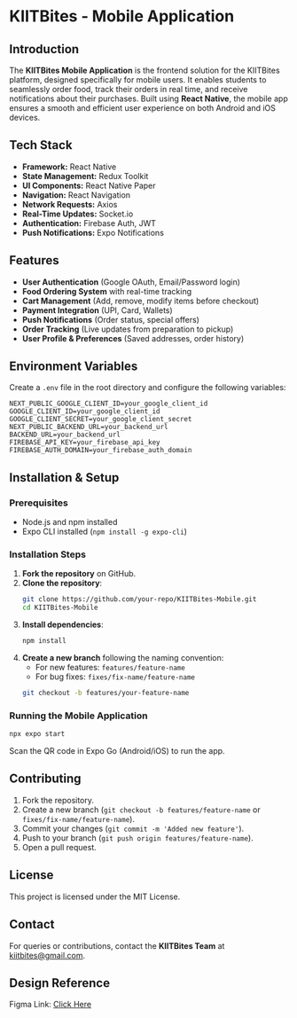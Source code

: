 # KIITBites - Mobile Application

## Introduction
The **KIITBites Mobile Application** is the frontend solution for the KIITBites platform, designed specifically for mobile users. It enables students to seamlessly order food, track their orders in real time, and receive notifications about their purchases. Built using **React Native**, the mobile app ensures a smooth and efficient user experience on both Android and iOS devices.

## Tech Stack
- **Framework:** React Native
- **State Management:** Redux Toolkit
- **UI Components:** React Native Paper
- **Navigation:** React Navigation
- **Network Requests:** Axios
- **Real-Time Updates:** Socket.io
- **Authentication:** Firebase Auth, JWT
- **Push Notifications:** Expo Notifications

## Features
- **User Authentication** (Google OAuth, Email/Password login)
- **Food Ordering System** with real-time tracking
- **Cart Management** (Add, remove, modify items before checkout)
- **Payment Integration** (UPI, Card, Wallets)
- **Push Notifications** (Order status, special offers)
- **Order Tracking** (Live updates from preparation to pickup)
- **User Profile & Preferences** (Saved addresses, order history)

## Environment Variables
Create a `.env` file in the root directory and configure the following variables:
```
NEXT_PUBLIC_GOOGLE_CLIENT_ID=your_google_client_id
GOOGLE_CLIENT_ID=your_google_client_id
GOOGLE_CLIENT_SECRET=your_google_client_secret
NEXT_PUBLIC_BACKEND_URL=your_backend_url
BACKEND_URL=your_backend_url
FIREBASE_API_KEY=your_firebase_api_key
FIREBASE_AUTH_DOMAIN=your_firebase_auth_domain
```

## Installation & Setup
### Prerequisites
- Node.js and npm installed
- Expo CLI installed (`npm install -g expo-cli`)

### Installation Steps
1. **Fork the repository** on GitHub.
2. **Clone the repository**:
   ```bash
   git clone https://github.com/your-repo/KIITBites-Mobile.git
   cd KIITBites-Mobile
   ```
3. **Install dependencies**:
   ```bash
   npm install
   ```
4. **Create a new branch** following the naming convention:
   - For new features: `features/feature-name`
   - For bug fixes: `fixes/fix-name/feature-name`
   ```bash
   git checkout -b features/your-feature-name
   ```

### Running the Mobile Application
```bash
npx expo start
```
Scan the QR code in Expo Go (Android/iOS) to run the app.

## Contributing
1. Fork the repository.
2. Create a new branch (`git checkout -b features/feature-name` or `fixes/fix-name/feature-name`).
3. Commit your changes (`git commit -m 'Added new feature'`).
4. Push to your branch (`git push origin features/feature-name`).
5. Open a pull request.

## License
This project is licensed under the MIT License.

## Contact
For queries or contributions, contact the **KIITBites Team** at [kiitbites@gmail.com](mailto:kiitbites@gmail.com).

## Design Reference
Figma Link: [Click Here](https://www.figma.com/design/uCTZfzhDkk06FNwA2Ooc4G/KIITBites?node-id=0-1&t=eN4BzoUfe3aSVfNt-0)
